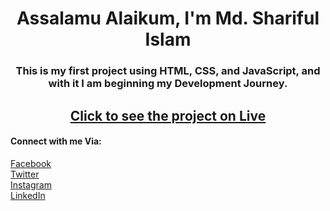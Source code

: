 <h1 align="center">Assalamu Alaikum, I'm Md. Shariful Islam</h1>
<h3 align="center">This is my first project using HTML, CSS, and JavaScript, and with it I am beginning my Development Journey.</h3>

<h2 align="center"> <a href="https://shariful797.github.io/beginning-project/">Click to see the project on Live</a> </h2>


<h4 align="left">Connect with me Via:</h4>
<p align="left">
<a href="https://www.fb.com/Shariful797" target="_blank">Facebook</a>
<br>
<a href="https://www.twitter.com/Shariful797" target="_blank">Twitter</a>
<br>
<a href="https://www.instagram.com/Shariful797" target="_blank">Instagram</a>
<br>
<a href="https://www.linkedin.com/in/shariful797" target="_blank">LinkedIn</a>
</p>
